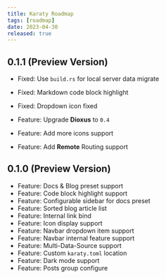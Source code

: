 ```yaml
---
title: Karaty Roadmap
tags: [roadmap]
date: 2023-04-30
released: true
---
```


## 0.1.1 (Preview Version)

- Fixed: Use `build.rs` for local server data migrate
- Fixed: Markdown code block highlight
- Fixed: Dropdown icon fixed

- Feature: Upgrade **Dioxus** to `0.4`
- Feature: Add more icons support
- Feature: Add **Remote** Routing support

## 0.1.0 (Preview Version)

- Feature: Docs & Blog preset support
- Feature: Code block highlight support
- Feature: Configurable sidebar for docs preset
- Feature: Sorted blog article list
- Feature: Internal link bind
- Feature: Icon display support
- Feature: Navbar dropdown item support
- Feature: Navbar internal feature support
- Feature: Multi-Data-Source support
- Feature: Custom `karaty.toml` location
- Feature: Dark mode support
- Feature: Posts group configure
